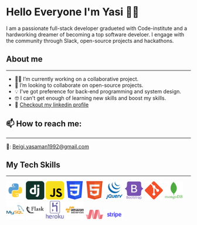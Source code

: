 # Hello Everyone I'm Yasi 🙋‍♀️

I am a passionate full-stack developer gradueted with Code-institute and a hardworking dreamer of becoming a top software develoer.
I engage with the community through Slack, open-source projects and hackathons.

## About me
---

- 👩‍💻 I’m currently working on a collaborative project.
- 👯 I’m looking to collaborate on open-source projects.
- 💡 I've got preference for back-end programming and system design.
- 🤓 I can't get enough of learning new skills and boost my skills.
- 🔗 [Checkout my linkedin profile](https://www.linkedin.com/in/maryam-abdolbeigi-03ab44207/)


## 📫 How to reach me:
---
📩: Beigi.yasaman1992@gmail.com

## My Tech Skills
---

<img src="https://raw.githubusercontent.com/edent/SuperTinyIcons/master/images/svg/python.svg" width=50 alt="Python">
<img src="https://raw.githubusercontent.com/edent/SuperTinyIcons/master/images/svg/djangoproject.svg" width=50 alt="Django">
<img src="https://raw.githubusercontent.com/edent/SuperTinyIcons/master/images/svg/javascript.svg" width=50 alt="JavaScript">
<img src="https://raw.githubusercontent.com/edent/SuperTinyIcons/master/images/svg/css3.svg" width=50 alt="CSS3">
<img src="https://raw.githubusercontent.com/edent/SuperTinyIcons/master/images/svg/html5.svg" width=50 alt="Html5">
<img src="https://raw.githubusercontent.com/devicons/devicon/master/icons/jquery/jquery-plain-wordmark.svg" width=50 alt="jQuery">
<img src="https://raw.githubusercontent.com/devicons/devicon/master/icons/bootstrap/bootstrap-plain-wordmark.svg" width=50 alt="Bootstrap">
<img src="https://raw.githubusercontent.com/devicons/devicon/master/icons/git/git-original.svg" width=50 alt="Git version control">
<img src="https://raw.githubusercontent.com/devicons/devicon/master/icons/mongodb/mongodb-plain-wordmark.svg" width=50 alt="MongoDB">
<img src="https://raw.githubusercontent.com/devicons/devicon/master/icons/mysql/mysql-original-wordmark.svg" width=50 alt="MySql">
<img src="https://raw.githubusercontent.com/devicons/devicon/master/icons/flask/flask-original-wordmark.svg" width=50 alt="Flask">
<img src="https://raw.githubusercontent.com/devicons/devicon/master/icons/heroku/heroku-original-wordmark.svg" width=50 alt="Heroku">
<img src="https://raw.githubusercontent.com/devicons/devicon/master/icons/amazonwebservices/amazonwebservices-original-wordmark.svg" width=50 alt="AWS">
<img src="images/materialize.png" width=50 alt="Materialize">
<img src="images/stripe.png" width=50 alt="Stripe">
